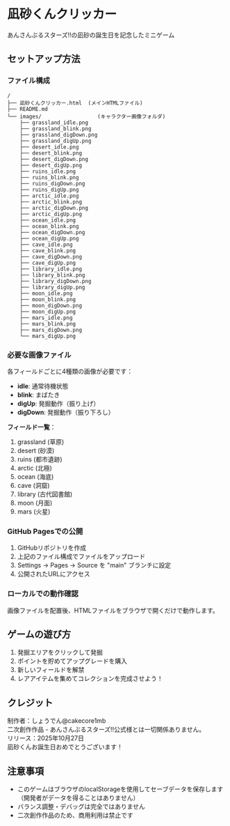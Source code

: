# 凪砂くんクリッカー

あんさんぶるスターズ!!の凪砂の誕生日を記念したミニゲーム

## セットアップ方法

### ファイル構成


```
/
├── 凪砂くんクリッカー.html  (メインHTMLファイル)
├── README.md
└── images/                  (キャラクター画像フォルダ)
    ├── grassland_idle.png
    ├── grassland_blink.png
    ├── grassland_digDown.png
    ├── grassland_digUp.png
    ├── desert_idle.png
    ├── desert_blink.png
    ├── desert_digDown.png
    ├── desert_digUp.png
    ├── ruins_idle.png
    ├── ruins_blink.png
    ├── ruins_digDown.png
    ├── ruins_digUp.png
    ├── arctic_idle.png
    ├── arctic_blink.png
    ├── arctic_digDown.png
    ├── arctic_digUp.png
    ├── ocean_idle.png
    ├── ocean_blink.png
    ├── ocean_digDown.png
    ├── ocean_digUp.png
    ├── cave_idle.png
    ├── cave_blink.png
    ├── cave_digDown.png
    ├── cave_digUp.png
    ├── library_idle.png
    ├── library_blink.png
    ├── library_digDown.png
    ├── library_digUp.png
    ├── moon_idle.png
    ├── moon_blink.png
    ├── moon_digDown.png
    ├── moon_digUp.png
    ├── mars_idle.png
    ├── mars_blink.png
    ├── mars_digDown.png
    └── mars_digUp.png
```

### 必要な画像ファイル

各フィールドごとに4種類の画像が必要です：

- **idle**: 通常待機状態
- **blink**: まばたき
- **digUp**: 発掘動作（振り上げ）
- **digDown**: 発掘動作（振り下ろし）

**フィールド一覧**：
1. grassland (草原)
2. desert (砂漠)
3. ruins (都市遺跡)
4. arctic (北極)
5. ocean (海底)
6. cave (洞窟)
7. library (古代図書館)
8. moon (月面)
9. mars (火星)

### GitHub Pagesでの公開

1. GitHubリポジトリを作成
2. 上記のファイル構成でファイルをアップロード
3. Settings → Pages → Source を "main" ブランチに設定
4. 公開されたURLにアクセス

### ローカルでの動作確認

画像ファイルを配置後、HTMLファイルをブラウザで開くだけで動作します。

## ゲームの遊び方

1. 発掘エリアをクリックして発掘
2. ポイントを貯めてアップグレードを購入
3. 新しいフィールドを解禁
4. レアアイテムを集めてコレクションを完成させよう！

## クレジット

制作者：しょうでん@cakecore1mb  
二次創作作品 - あんさんぶるスターズ!!公式様とは一切関係ありません。  
リリース：2025年10月27日  
凪砂くんお誕生日おめでとうございます！

## 注意事項

- このゲームはブラウザのlocalStorageを使用してセーブデータを保存します（開発者がデータを得ることはありません）
- バランス調整・デバッグは完全ではありません
- 二次創作作品のため、商用利用は禁止です
